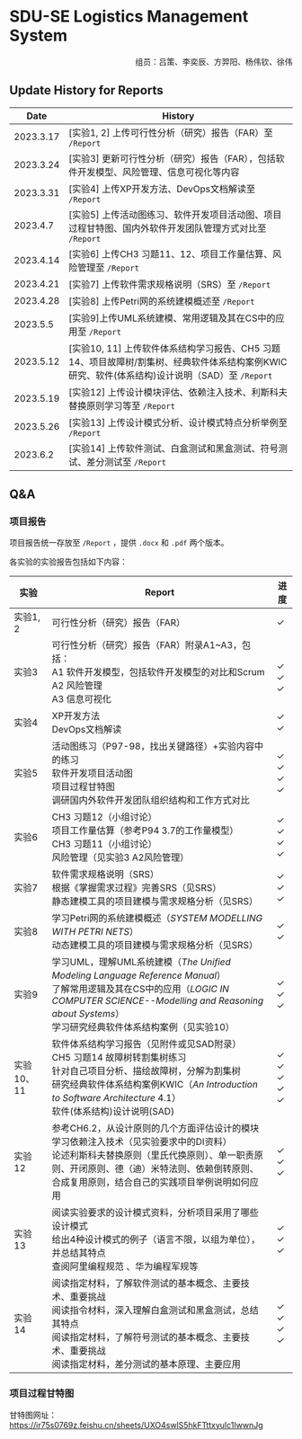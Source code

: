 # SDU-SE	Logistics Management System

<p align="right">组员：吕策、李奕辰、方羿阳、杨伟钦、徐伟</p>



## Update History for Reports

| Date      | History                                                      |
| --------- | ------------------------------------------------------------ |
| 2023.3.17 | [实验1, 2] 上传可行性分析（研究）报告（FAR）至 `/Report`     |
| 2023.3.24 | [实验3] 更新可行性分析（研究）报告（FAR），包括软件开发模型、风险管理、信息可视化等内容 |
| 2023.3.31 | [实验4] 上传XP开发方法、DevOps文档解读至 `/Report`           |
| 2023.4.7  | [实验5] 上传活动图练习、软件开发项目活动图、项目过程甘特图、国内外软件开发团队管理方式对比至 `/Report` |
| 2023.4.14 | [实验6] 上传CH3 习题11、12、项目工作量估算、风险管理至 `/Report` |
| 2023.4.21 | [实验7] 上传软件需求规格说明（SRS）至 `/Report`              |
| 2023.4.28 | [实验8] 上传Petri网的系统建模概述至 `/Report`                |
| 2023.5.5  | [实验9]上传UML系统建模、常用逻辑及其在CS中的应用至 `/Report` |
| 2023.5.12 | [实验10, 11] 上传软件体系结构学习报告、CH5 习题14、项目故障树/割集树、经典软件体系结构案例KWIC研究、软件(体系结构)设计说明（SAD）至 `/Report` |
| 2023.5.19 | [实验12] 上传设计模块评估、依赖注入技术、利斯科夫替换原则学习等至 `/Report` |
| 2023.5.26 | [实验13] 上传设计模式分析、设计模式特点分析举例至 `/Report`  |
| 2023.6.2  | [实验14] 上传软件测试、白盒测试和黑盒测试、符号测试、差分测试至 `/Report` |



## Q&A

### 项目报告

项目报告统一存放至 `/Report` ，提供 `.docx` 和 `.pdf` 两个版本。

各实验的实验报告包括如下内容：

| 实验       | Report                                                       | 进度                                                         |
| ---------- | ------------------------------------------------------------ | ------------------------------------------------------------ |
| 实验1, 2   | 可行性分析（研究）报告（FAR）                                | $\checkmark$                                                 |
| 实验3      | 可行性分析（研究）报告（FAR）附录A1~A3，包括：<br>A1 软件开发模型，包括软件开发模型的对比和Scrum<br>A2 风险管理<br>A3 信息可视化 | <br>$\checkmark$<br>$\checkmark$<br>$\checkmark$             |
| 实验4      | XP开发方法<br>DevOps文档解读                                 | $\checkmark$<br>$\checkmark$                                 |
| 实验5      | 活动图练习（P97-98，找出关键路径）+实验内容中的练习<br>软件开发项目活动图<br>项目过程甘特图<br>调研国内外软件开发团队组织结构和工作方式对比 | $\checkmark$<br>$\checkmark$<br>$\checkmark$<br>$\checkmark$ |
| 实验6      | CH3 习题12（小组讨论）<br>项目工作量估算（参考P94 3.7的工作量模型）<br>CH3 习题11（小组讨论）<br>风险管理（见实验3 A2风险管理） | $\checkmark$<br>$\checkmark$<br>$\checkmark$<br>$\checkmark$ |
| 实验7      | 软件需求规格说明（SRS）<br>根据《掌握需求过程》完善SRS（见SRS）<br>静态建模工具的项目建模与需求规格分析（见SRS） | $\checkmark$<br>$\checkmark$<br>$\checkmark$                 |
| 实验8      | 学习Petri网的系统建模概述（*SYSTEM MODELLING WITH PETRI NETS*）<br>动态建模工具的项目建模与需求规格分析（见SRS） | $\checkmark$<br>$\checkmark$                                 |
| 实验9      | 学习UML，理解UML系统建模（*The Unified Modeling Language Reference Manual*）<br>了解常用逻辑及其在CS中的应用（*LOGIC IN COMPUTER SCIENCE--Modelling and Reasoning about Systems*）<br>学习研究经典软件体系结构案例（见实验10） | $\checkmark$<br>$\checkmark$<br>$\checkmark$                 |
| 实验10、11 | 软件体系结构学习报告（见附件或见SAD附录）<br>CH5 习题14 故障树转割集树练习<br>针对自己项目分析、描绘故障树，分解为割集树<br>研究经典软件体系结构案例KWIC（*An Introduction to Software Architecture* 4.1）<br>软件(体系结构)设计说明(SAD) | $\checkmark$<br>$\checkmark$<br>$\checkmark$<br>$\checkmark$<br>$\checkmark$ |
| 实验12     | 参考CH6.2，从设计原则的几个方面评估设计的模块<br>学习依赖注入技术（见实验要求中的DI资料）<br>论述利斯科夫替换原则（里氏代换原则）、单一职责原则、开闭原则、德（迪）米特法则、依赖倒转原则、合成复用原则，结合自己的实践项目举例说明如何应用 | $\checkmark$<br>$\checkmark$<br>$\checkmark$                 |
| 实验13     | 阅读实验要求的设计模式资料，分析项目采用了哪些设计模式<br>给出4种设计模式的例子（语言不限，以组为单位），并总结其特点<br>查阅阿里编程规范 、华为编程军规等 | $\checkmark$<br>$\checkmark$<br>$\checkmark$                 |
| 实验14     | 阅读指定材料，了解软件测试的基本概念、主要技术、重要挑战<br>阅读指令材料，深入理解白盒测试和黑盒测试，总结其特点<br>阅读指定材料，了解符号测试的基本概念、主要技术、重要挑战<br>阅读指定材料，差分测试的基本原理、主要应用 | $\checkmark$<br>$\checkmark$<br>$\checkmark$<br>$\checkmark$ |



### 项目过程甘特图

甘特图网址：https://ir75s0769z.feishu.cn/sheets/UXO4swlS5hkFTttxyulc1IwwnJg
